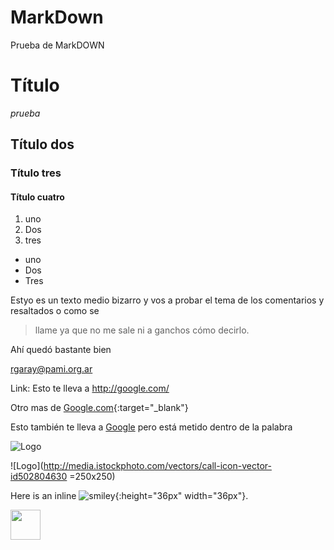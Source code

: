 # MarkDown
Prueba de MarkDOWN


# Título

_prueba_

## Título dos

### Título tres

#### Título cuatro

1. uno
2. Dos
3. tres

* uno
* Dos
* Tres

Estyo es un texto medio bizarro y vos a probar el tema de los comentarios y resaltados o como se 
>llame ya que no me sale ni a ganchos cómo decirlo.

Ahí quedó bastante bien

<rgaray@pami.org.ar>

Link:
Esto te lleva a <http://google.com/>

Otro mas de [Google.com](http://google.com/){:target="_blank"}

Esto también te lleva a [Google](http://google.com) pero está metido dentro de la palabra

![Logo](http://media.istockphoto.com/vectors/call-icon-vector-id502804630)


![Logo](http://media.istockphoto.com/vectors/call-icon-vector-id502804630 =250x250)


Here is an inline ![smiley](http://media.istockphoto.com/vectors/call-icon-vector-id502804630){:height="36px" width="36px"}.

<a href="url"><img src="http://media.istockphoto.com/vectors/call-icon-vector-id502804630" align="left" height="48" width="48" ></a>
